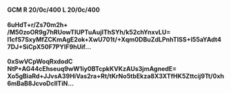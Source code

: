 #### GCM R 20/0c/400 L 20/0c/400
**6uHdT+r/Zs70m2h+**<br/>**/M50zoOR9g7hRUowTIUPTuAujIThSYh/k52chYnxvLU=**<br/>**l1cfS7SxyMfZCKmAgE2ok+XwU701t/+Xqm0DBuZdLPnhTlSS+I55aYAdt47DJ+SiCpX50F7PYIF9hUif...**<br/><br/>
**0xSwVCpWoqRxdodC**<br/>**NtP+AG44cEhseuq9wW1iy0BTcpkKVKzAUs3jmAgnedE=**<br/>**Xo5gBiaRd+JJvsA39HiVas2ra+Rt/tKrNo5tbEkza8X3XTfHK5Zttcij9Tt/0xh6mBaB8JcvoDclITiN...**